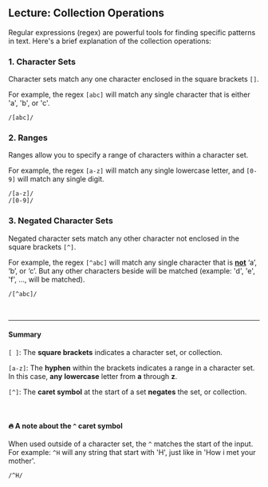 ## Lecture: Collection Operations

Regular expressions (regex) are powerful tools for finding specific patterns in text. Here's a brief explanation of the collection operations:

### 1. Character Sets

Character sets match any one character enclosed in the square brackets `[]`.

For example, the regex `[abc]` will match any single character that is either 'a', 'b', or 'c'.

```regex
/[abc]/
```

### 2. Ranges
Ranges allow you to specify a range of characters within a character set.

For example, the regex `[a-z]` will match any single lowercase letter, and `[0-9]` will match any single digit.

```regex
/[a-z]/
/[0-9]/
```

### 3. Negated Character Sets
Negated character sets match any other character not enclosed in the square brackets `[^]`.

For example, the regex `[^abc]` will match any single character that is **<ins>not</ins>** ‘a’, ‘b’, or ‘c’. But any other characters beside will be matched (example: 'd', 'e', 'f', ..., will be matched).

```regex
/[^abc]/
````

<br>

----
#### Summary
`[ ]`: The **square brackets** indicates a character set, or collection.  

`[a-z]`: The **hyphen** within the brackets indicates a range in a character set. In this case, **any** **lowercase** letter from **a** through **z**.  

`[^]`: The **caret symbol** at the start of a set **negates** the set, or collection.

<br> 

#### 🔥 A note about the `^` caret symbol
When used outside of a character set, the `^` matches the start of the input. For example: `^H` will any string that start with 'H', just like in 'How i met your mother'.

```regex
/^H/